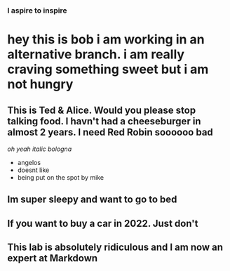 
### I aspire to inspire

# hey this is bob i am working in an alternative branch. i am really craving something sweet but i am not hungry

## This is Ted & Alice. Would you please stop talking food. I havn't had a cheeseburger in almost 2 years. I need Red Robin soooooo bad

*oh yeah italic bologna* 

- angelos
- doesnt like
- being put on the spot by mike

## Im super sleepy and want to go to bed

## If you want to buy a car in 2022. Just don't

## This lab is absolutely ridiculous and I am now an expert at Markdown

